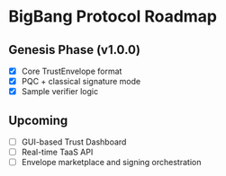# BigBang Protocol Roadmap

## Genesis Phase (v1.0.0)
- [x] Core TrustEnvelope format
- [x] PQC + classical signature mode
- [x] Sample verifier logic

## Upcoming
- [ ] GUI-based Trust Dashboard
- [ ] Real-time TaaS API
- [ ] Envelope marketplace and signing orchestration
